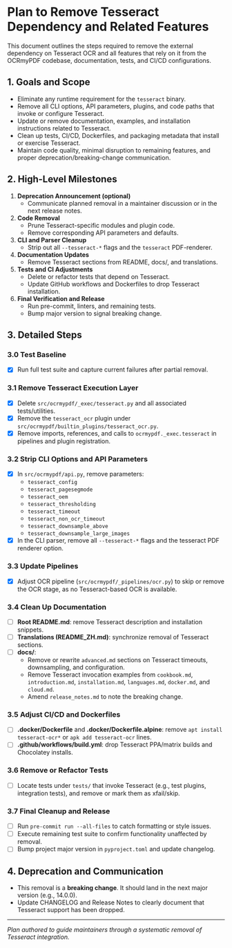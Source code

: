 # Plan to Remove Tesseract Dependency and Related Features

This document outlines the steps required to remove the external dependency on Tesseract OCR and all features that rely on it from the OCRmyPDF codebase, documentation, tests, and CI/CD configurations.

## 1. Goals and Scope

- Eliminate any runtime requirement for the `tesseract` binary.
- Remove all CLI options, API parameters, plugins, and code paths that invoke or configure Tesseract.
- Update or remove documentation, examples, and installation instructions related to Tesseract.
- Clean up tests, CI/CD, Dockerfiles, and packaging metadata that install or exercise Tesseract.
- Maintain code quality, minimal disruption to remaining features, and proper deprecation/breaking-change communication.

## 2. High-Level Milestones

1. **Deprecation Announcement (optional)**
   - Communicate planned removal in a maintainer discussion or in the next release notes.
2. **Code Removal**
   - Prune Tesseract-specific modules and plugin code.
   - Remove corresponding API parameters and defaults.
3. **CLI and Parser Cleanup**
   - Strip out all `--tesseract-*` flags and the `tesseract` PDF-renderer.
4. **Documentation Updates**
   - Remove Tesseract sections from README, docs/, and translations.
5. **Tests and CI Adjustments**
   - Delete or refactor tests that depend on Tesseract.
   - Update GitHub workflows and Dockerfiles to drop Tesseract installation.
6. **Final Verification and Release**
   - Run pre-commit, linters, and remaining tests.
   - Bump major version to signal breaking change.

## 3. Detailed Steps

### 3.0 Test Baseline

- [x] Run full test suite and capture current failures after partial removal.

### 3.1 Remove Tesseract Execution Layer

- [x] Delete `src/ocrmypdf/_exec/tesseract.py` and all associated tests/utilities.
- [x] Remove the `tesseract_ocr` plugin under `src/ocrmypdf/builtin_plugins/tesseract_ocr.py`.
- [x] Remove imports, references, and calls to `ocrmypdf._exec.tesseract` in pipelines and plugin registration.

### 3.2 Strip CLI Options and API Parameters

- [x] In `src/ocrmypdf/api.py`, remove parameters:
  - `tesseract_config`
  - `tesseract_pagesegmode`
  - `tesseract_oem`
  - `tesseract_thresholding`
  - `tesseract_timeout`
  - `tesseract_non_ocr_timeout`
  - `tesseract_downsample_above`
  - `tesseract_downsample_large_images`
- [x] In the CLI parser, remove all `--tesseract-*` flags and the tesseract PDF renderer option.

### 3.3 Update Pipelines

- [x] Adjust OCR pipeline (`src/ocrmypdf/_pipelines/ocr.py`) to skip or remove the OCR stage, as no Tesseract-based OCR is available.

### 3.4 Clean Up Documentation

- [ ] **Root README.md**: remove Tesseract description and installation snippets.
- [ ] **Translations (README_ZH.md)**: synchronize removal of Tesseract sections.
- [ ] **docs/**:
  - Remove or rewrite `advanced.md` sections on Tesseract timeouts, downsampling, and configuration.
  - Remove Tesseract invocation examples from `cookbook.md`, `introduction.md`, `installation.md`, `languages.md`, `docker.md`, and `cloud.md`.
  - Amend `release_notes.md` to note the breaking change.

### 3.5 Adjust CI/CD and Dockerfiles

- [ ] **.docker/Dockerfile** and **.docker/Dockerfile.alpine**: remove `apt install tesseract-ocr*` or `apk add tesseract-ocr` lines.
- [ ] **.github/workflows/build.yml**: drop Tesseract PPA/matrix builds and Chocolatey installs.

### 3.6 Remove or Refactor Tests

- [ ] Locate tests under `tests/` that invoke Tesseract (e.g., test plugins, integration tests), and remove or mark them as xfail/skip.

### 3.7 Final Cleanup and Release

- [ ] Run `pre-commit run --all-files` to catch formatting or style issues.
- [ ] Execute remaining test suite to confirm functionality unaffected by removal.
- [ ] Bump project major version in `pyproject.toml` and update changelog.

## 4. Deprecation and Communication

- This removal is a **breaking change**. It should land in the next major version (e.g., 14.0.0).
- Update CHANGELOG and Release Notes to clearly document that Tesseract support has been dropped.

---

*Plan authored to guide maintainers through a systematic removal of Tesseract integration.*